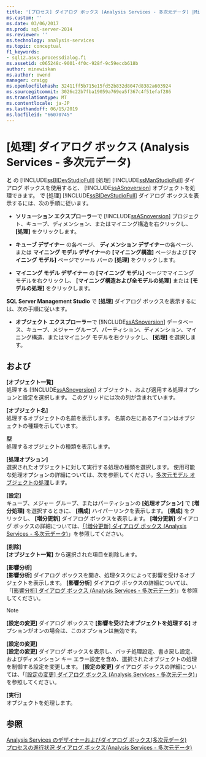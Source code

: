 ```yaml
---
title: '[プロセス] ダイアログ ボックス (Analysis Services - 多次元データ) |Microsoft Docs'
ms.custom: ''
ms.date: 03/06/2017
ms.prod: sql-server-2014
ms.reviewer: ''
ms.technology: analysis-services
ms.topic: conceptual
f1_keywords:
- sql12.asvs.processdialog.f1
ms.assetid: c065248c-9001-4f0c-928f-9c59eccb618b
author: minewiskan
ms.author: owend
manager: craigg
ms.openlocfilehash: 32411ff5b715e15fd52b832d8047d8382a603924
ms.sourcegitcommit: 3026c22b7fba19059a769ea5f367c4f51efaf286
ms.translationtype: MT
ms.contentlocale: ja-JP
ms.lasthandoff: 06/15/2019
ms.locfileid: "66070745"
---
```

# <a name="process-dialog-box-analysis-services---multidimensional-data"></a>[処理] ダイアログ ボックス (Analysis Services - 多次元データ)
  **と** の [!INCLUDE[ssBIDevStudioFull](../includes/ssbidevstudiofull-md.md)] [処理] [!INCLUDE[ssManStudioFull](../includes/ssmanstudiofull-md.md)] ダイアログ ボックスを使用すると、 [!INCLUDE[ssASnoversion](../includes/ssasnoversion-md.md)] オブジェクトを処理できます。 **で** [処理] [!INCLUDE[ssBIDevStudioFull](../includes/ssbidevstudiofull-md.md)] ダイアログ ボックスを表示するには、次の手順に従います。  
  
-   **ソリューション エクスプローラー**で [!INCLUDE[ssASnoversion](../includes/ssasnoversion-md.md)] プロジェクト、キューブ、ディメンション、またはマイニング構造を右クリックし、 **[処理]** をクリックします。  
  
-   **キューブ デザイナー** の各ページ、 **ディメンション デザイナー**の各ページ、または **マイニング モデル デザイナー**の **[マイニング構造]** ページおよび **[マイニング モデル]** ページでツール バーの **[処理]** をクリックします。  
  
-   **マイニング モデル デザイナー** の **[マイニング モデル]** ページでマイニング モデルを右クリックし、 **[マイニング構造および全モデルの処理]** または **[モデルの処理]** をクリックします。  
  
 **SQL Server Management Studio** で **[処理]** ダイアログ ボックスを表示するには、次の手順に従います。  
  
-   **オブジェクト エクスプローラー**で [!INCLUDE[ssASnoversion](../includes/ssasnoversion-md.md)] データベース、キューブ、メジャー グループ、パーティション、ディメンション、マイニング構造、またはマイニング モデルを右クリックし、 **[処理]** を選択します。  
  
## <a name="options"></a>および  
 **[オブジェクト一覧]**  
 処理する [!INCLUDE[ssASnoversion](../includes/ssasnoversion-md.md)] オブジェクト、および適用する処理オプションと設定を選択します。 このグリッドには次の列が含まれています。  
  
 **[オブジェクト名]**  
 処理するオブジェクトの名前を表示します。 名前の左にあるアイコンはオブジェクトの種類を示しています。  
  
 **型**  
 処理するオブジェクトの種類を表示します。  
  
 **[処理オプション]**  
 選択されたオブジェクトに対して実行する処理の種類を選択します。 使用可能な処理オプションの詳細については、次を参照してください。[多次元モデル オブジェクトの処理](multidimensional-models/processing-a-multidimensional-model-analysis-services.md)します。  
  
 **[設定]**  
 キューブ、メジャー グループ、またはパーティションの **[処理オプション]** で **[増分処理]** を選択するときに、 **[構成]** ハイパーリンクを表示します。 **[構成]** をクリックし、 **[増分更新]** ダイアログ ボックスを表示します。 **[増分更新]** ダイアログ ボックスの詳細については、[「[増分更新] ダイアログ ボックス &#40;Analysis Services - 多次元データ&#41;](incremental-update-dialog-box-analysis-services-multidimensional-data.md)」を参照してください。  
  
 **[削除]**  
 **[オブジェクト一覧]** から選択された項目を削除します。  
  
 **[影響分析]**  
 **[影響分析]** ダイアログ ボックスを開き、処理タスクによって影響を受けるオブジェクトを表示します。 **[影響分析]** ダイアログ ボックスの詳細については、「[[影響分析] ダイアログ ボックス &#40;Analysis Services - 多次元データ&#41;](impact-analysis-dialog-box-analysis-services-multidimensional-data.md)」を参照してください。  
  
> [!NOTE]  
>  **[設定の変更]** ダイアログ ボックスで **[影響を受けたオブジェクトを処理する]** オプションがオンの場合は、このオプションは無効です。  
  
 **[設定の変更]**  
 **[設定の変更]** ダイアログ ボックスを表示し、バッチ処理設定、書き戻し設定、およびディメンション キー エラー設定を含め、選択されたオブジェクトの処理を制御する設定を変更します。 **[設定の変更]** ダイアログ ボックスの詳細については、「[[設定の変更] ダイアログ ボックス &#40;Analysis Services - 多次元データ&#41;](change-settings-dialog-box-analysis-services-multidimensional-data.md)」を参照してください。  
  
 **[実行]**  
 オブジェクトを処理します。  
  
## <a name="see-also"></a>参照  
 [Analysis Services のデザイナーおよびダイアログ ボックス&#40;多次元データ&#41;](analysis-services-designers-and-dialog-boxes-multidimensional-data.md)   
 [プロセスの進行状況 ダイアログ ボックス&#40;Analysis Services - 多次元データ&#41;](process-progress-dialog-box-analysis-services-multidimensional-data.md)  
  
  
